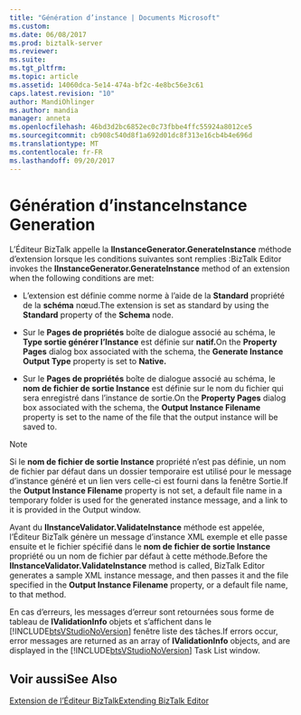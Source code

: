 ```yaml
---
title: "Génération d’instance | Documents Microsoft"
ms.custom: 
ms.date: 06/08/2017
ms.prod: biztalk-server
ms.reviewer: 
ms.suite: 
ms.tgt_pltfrm: 
ms.topic: article
ms.assetid: 14060dca-5e14-474a-bf2c-4e8bc56e3c61
caps.latest.revision: "10"
author: MandiOhlinger
ms.author: mandia
manager: anneta
ms.openlocfilehash: 46bd3d2bc6852ec0c73fbbe4ffc55924a8012ce5
ms.sourcegitcommit: cb908c540d8f1a692d01dc8f313e16cb4b4e696d
ms.translationtype: MT
ms.contentlocale: fr-FR
ms.lasthandoff: 09/20/2017
---
```

# <a name="instance-generation"></a><span data-ttu-id="fa888-102">Génération d’instance</span><span class="sxs-lookup"><span data-stu-id="fa888-102">Instance Generation</span></span>
<span data-ttu-id="fa888-103">L’Éditeur BizTalk appelle la **IInstanceGenerator.GenerateInstance** méthode d’extension lorsque les conditions suivantes sont remplies :</span><span class="sxs-lookup"><span data-stu-id="fa888-103">BizTalk Editor invokes the **IInstanceGenerator.GenerateInstance** method of an extension when the following conditions are met:</span></span>  
  
-   <span data-ttu-id="fa888-104">L’extension est définie comme norme à l’aide de la **Standard** propriété de la **schéma** nœud.</span><span class="sxs-lookup"><span data-stu-id="fa888-104">The extension is set as standard by using the **Standard** property of the **Schema** node.</span></span>  
  
-   <span data-ttu-id="fa888-105">Sur le **Pages de propriétés** boîte de dialogue associé au schéma, le **Type sortie générer l’Instance** est définie sur **natif.**</span><span class="sxs-lookup"><span data-stu-id="fa888-105">On the **Property Pages** dialog box associated with the schema, the **Generate Instance Output Type** property is set to **Native.**</span></span>  
  
-   <span data-ttu-id="fa888-106">Sur le **Pages de propriétés** boîte de dialogue associé au schéma, le **nom de fichier de sortie Instance** est définie sur le nom du fichier qui sera enregistré dans l’instance de sortie.</span><span class="sxs-lookup"><span data-stu-id="fa888-106">On the **Property Pages** dialog box associated with the schema, the **Output Instance Filename** property is set to the name of the file that the output instance will be saved to.</span></span>  
  
> [!NOTE]
>  <span data-ttu-id="fa888-107">Si le **nom de fichier de sortie Instance** propriété n’est pas définie, un nom de fichier par défaut dans un dossier temporaire est utilisé pour le message d’instance généré et un lien vers celle-ci est fourni dans la fenêtre Sortie.</span><span class="sxs-lookup"><span data-stu-id="fa888-107">If the **Output Instance Filename** property is not set, a default file name in a temporary folder is used for the generated instance message, and a link to it is provided in the Output window.</span></span>  
  
 <span data-ttu-id="fa888-108">Avant du **IInstanceValidator.ValidateInstance** méthode est appelée, l’Éditeur BizTalk génère un message d’instance XML exemple et elle passe ensuite et le fichier spécifié dans le **nom de fichier de sortie Instance** propriété ou un nom de fichier par défaut à cette méthode.</span><span class="sxs-lookup"><span data-stu-id="fa888-108">Before the **IInstanceValidator.ValidateInstance** method is called, BizTalk Editor generates a sample XML instance message, and then passes it and the file specified in the **Output Instance Filename** property, or a default file name, to that method.</span></span>  
  
 <span data-ttu-id="fa888-109">En cas d’erreurs, les messages d’erreur sont retournées sous forme de tableau de **IValidationInfo** objets et s’affichent dans le [!INCLUDE[btsVStudioNoVersion](../includes/btsvstudionoversion-md.md)] fenêtre liste des tâches.</span><span class="sxs-lookup"><span data-stu-id="fa888-109">If errors occur, error messages are returned as an array of **IValidationInfo** objects, and are displayed in the [!INCLUDE[btsVStudioNoVersion](../includes/btsvstudionoversion-md.md)] Task List window.</span></span>  
  
## <a name="see-also"></a><span data-ttu-id="fa888-110">Voir aussi</span><span class="sxs-lookup"><span data-stu-id="fa888-110">See Also</span></span>  
 [<span data-ttu-id="fa888-111">Extension de l’Éditeur BizTalk</span><span class="sxs-lookup"><span data-stu-id="fa888-111">Extending BizTalk Editor</span></span>](../core/extending-biztalk-editor.md)